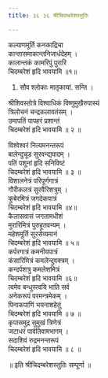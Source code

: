 ```yaml
---
title: ३६ ३६ श्रीचिदम्बरेशस्तुतिः

---
```

 कल्याणमूर्ति कनकाद्रिचा  
कान्तासमाकान्तनिजार्धदेहम् ।  
कालान्तकं कामरिपुं पुरारि  
चिदम्बरेशं हृदि भावयामि ॥१॥  

1. सौव श्लोकाः मातृकायां. सन्ति ।  

श्रीशिवस्तोत्रे विश्वाधिकं विष्णुमुखैरुपास्यं  
त्रिलोचनं चन्द्रकलावतंसम् ।  
उमापतिं पापहरं प्रशान्तं  
चिदम्बरेशं हृदि भावयामि ॥ २ ॥  

विश्वेश्वरं नित्यमनन्तरूपं  
बालेन्दुचूड सुरवन्द्यपादम् ।  
पतिं पशूनां हृदि सनिविष्टं  
चिदम्बरेशं हृदि भावयामि ॥ ३ ॥  
विशालनेत्रं परिपूर्णगात्रं  
गौरीकलत्रं सुरवैरिशत्रुम् ।  
कुबेरमित्रं जगदेकपात्रं  
चिदम्बरेशं हृदि भावयामि ॥४॥  
कैलासवासं जगतामधीशं  
मुरारिमित्रं पुरुहूतवन्यम् ।  
महेशमूर्ति सुरसेव्यमानं  
चिदम्बरेशं हृदि भावयामि ॥ ५॥  
कर्परगात्रं कमनीयपात्रं  
कंसारिमित्रं कमलेन्दुवक्त्रम् ।  
कन्दर्पशत्रु कमलेशमित्रं  
चिदम्बरेशं हृदि भावयामि ॥६॥  
त्वमेव बन्धुस्त्वयि भाति सर्व  
अनेकरूपं परमन्त्रमेकम् ।  
पिनाकपाणिं भयनाशहेतुं  
चिदम्बरेशं हृदि भावयामि ॥ ७ ॥  
कृपासमुद्र सुमुखं त्रिणेत्रं  
जटाधरं पार्वतिवामभागम् ।  
सदाशिवं रुद्रमनन्तरूपं  
चिदम्बरेशं हृदि भावयामि ॥ ८ ॥  

॥ इति श्रीचिदम्बरेशस्तुतिः सम्पूर्णा ॥  